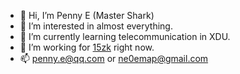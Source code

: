- 👋 Hi, I’m Penny E (Master Shark)
- 👀 I’m interested in almost everything.
- 🌱 I’m currently learning telecommunication in XDU.
- 💞️ I’m working for [15zk](https://www.15zk.net/) right now.
- 📫 penny.e@qq.com or ne0emap@gmail.com

<!---
eMApen/eMApen is a ✨ special ✨ repository because its `README.md` (this file) appears on your GitHub profile.
You can click the Preview link to take a look at your changes.
--->
